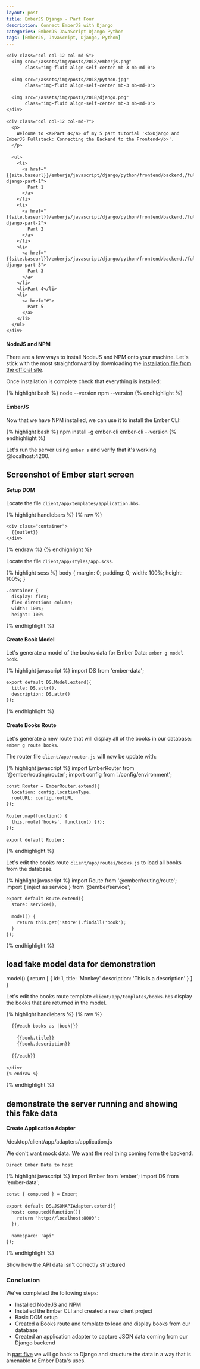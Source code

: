 ```yaml
---
layout: post
title: EmberJS Django - Part Four
description: Connect EmberJS with Django
categories: EmberJS JavaScript Django Python
tags: [EmberJS, JavaScript, Django, Python]
---
```


<!-- PART FOUR  --------------------------------------------------------------------------------------------------------------------------------------------->

<!-- INTRODUCTION ------------------------------------------------------------>
<section>
  <div class="row">

    <div class="col col-12 col-md-5">
      <img src="/assets/img/posts/2018/emberjs.png"
           class="img-fluid align-self-center mb-3 mb-md-0">

      <img src="/assets/img/posts/2018/python.jpg"
           class="img-fluid align-self-center mb-3 mb-md-0">

      <img src="/assets/img/posts/2018/django.png"
           class="img-fluid align-self-center mb-3 mb-md-0">
    </div>

    <div class="col col-12 col-md-7">
      <p>
        Welcome to <a>Part 4</a> of my 5 part tutorial '<b>Django and EmberJS Fullstack: Connecting the Backend to the Frontend</b>'.
      </p>

      <ul>
        <li>
          <a href="{{site.baseurl}}/emberjs/javascript/django/python/frontend/backend,/fullstack,/multipart/ember-django-part-1">
            Part 1
          </a>
        </li>
        <li>
          <a href="{{site.baseurl}}/emberjs/javascript/django/python/frontend/backend,/fullstack/ember-django-part-2">
            Part 2
          </a>
        </li>
        <li>
          <a href="{{site.baseurl}}/emberjs/javascript/django/python/frontend/backend,/fullstack/ember-django-part-3">
            Part 3
          </a>
        </li>
        <li>Part 4</li>
        <li>
          <a href="#">
            Part 5
          </a>
        </li>
      </ul>
    </div>

  </div>
</section>

<!-- Setup NodeJS -------------------->
<section>
  <h4 id="install-node">NodeJS and NPM</h4>

  <p>
    There are a few ways to install NodeJS and NPM onto your machine. Let's stick with the most straightforward by downloading the <a href="http://nodejs.org/en/download/" target="_blank"> installation file from the official site</a>.
  </p>

  <p>
    Once installation is complete check that everything is installed:
  </p>

  {% highlight bash %}
    node --version
    npm --version
  {% endhighlight %}
</section>

<!-- Setup EmberJS ------------------->
<section>
  <h4 id="install-ember">EmberJS</h4>

  <p>
    Now that we have NPM installed, we can use it to install the Ember CLI:
  </p>

  {% highlight bash %}
    npm install -g ember-cli
    ember-cli --version
  {% endhighlight %}

  <p>
    Let's run the server using <code>ember s</code> and verify that it's working @localhost:4200.
  </p>

  ## Screenshot of Ember start screen
</section>

<!-- Setup DOM ----------------------->
<section>
  <h4 id="setup-dom">Setup DOM</h4>

  <p>
    Locate the file <code>client/app/templates/application.hbs</code>.
  </p>

  {% highlight handlebars %}
  {% raw %}

    <div class="container">
      {{outlet}}
    </div>
  {% endraw %}
  {% endhighlight %}

  <p>
    Locate the file <code>client/app/styles/app.scss</code>.
  </p>

  {% highlight scss %}
    body {
      margin: 0;
      padding: 0;
      width: 100%;
      height: 100%;
    }

    .container {
      display: flex;
      flex-direction: column;
      width: 100%;
      height: 100%
  {% endhighlight %}
</section>

<!-- Create Book Model --------------->
<section>
  <h4 id="create-book-model">Create Book Model</h4>

  <p>
    Let's generate a model of the books data for Ember Data: <code>ember g model book</code>.
  </p>

  {% highlight javascript %}
    import DS from 'ember-data';

    export default DS.Model.extend({
      title: DS.attr(),
      description: DS.attr()
    });
  {% endhighlight %}
</section>

<!-- Create Books Route -------------->
<section>
  <h4 id="create-books-route">Create Books Route</h4>

  <p>
    Let's generate a new route that will display all of the books in our database: <code>ember g route books</code>.
  </p>

  <p>
    The router file <code>client/app/router.js</code> will now be update with:
  </p>

  {% highlight javascript %}
    import EmberRouter from '@ember/routing/router';
    import config from './config/environment';

    const Router = EmberRouter.extend({
      location: config.locationType,
      rootURL: config.rootURL
    });

    Router.map(function() {
      this.route('books', function() {});
    });

    export default Router;
  {% endhighlight %}

  <p>
    Let's edit the books route <code>client/app/routes/books.js</code> to load all books from the database.
  </p>

  {% highlight javascript %}
    import Route from '@ember/routing/route';
    import { inject as service } from '@ember/service';

    export default Route.extend({
      store: service(),

      model() {
        return this.get('store').findAll('book');
      }
    });
  {% endhighlight %}

  ## load fake model data for demonstration

  model() {
    return [
      {
        id: 1,
        title: 'Monkey'
        description: 'This is a description'
      }
    ]
  }

  <p>
    Let's edit the books route template <code>client/app/templates/books.hbs</code> display the books that are returned in the model.
  </p>

  {% highlight handlebars %}
    {% raw %}
    <div class="books">

      {{#each books as |book|}}

        {{book.title}}
        {{book.description}}

      {{/each}}

    </div>
    {% endraw %}
  {% endhighlight %}

  ## demonstrate the server running and showing this fake data
</section>

<!-- Create Application Adapter ------>
<section>
  <h4 id="create-app-adapter">Create Application Adapter</h4>
    /desktop/client/app/adapters/application.js


  <p>
    We don't want mock data. We want the real thing coming form the backend.
  </p>

    Direct Ember Data to host

  {% highlight javascript %}
    import Ember from 'ember';
    import DS from 'ember-data';

    const { computed } = Ember;

    export default DS.JSONAPIAdapter.extend({
      host: computed(function(){
        return 'http://localhost:8000';
      }),

      namespace: 'api'
    });
  {% endhighlight %}

  <p>
    Show how the API data isn't correctly structured
  </p>
</section>

<!-- Conclusion ---------------------->
<section>
  <h3 id="conclusion">Conclusion</h3>

  <p>
    We've completed the following steps:
  </p>

  <ul>
    <li>Installed NodeJS and NPM</li>
    <li>Installed the Ember CLI and created a new client project</li>
    <li>Basic DOM setup</li>
    <li>Created a Books route and template to load and display books from our database</li>
    <li>Created an application adapter to capture JSON data coming from our Django backend</li>
  </ul>

  <p>
    In <a href="#">part five</a> we will go back to Django and structure the data in a way that is amenable to Ember Data's uses.
  </p>
</section>

<!-- https://www.emberjs.com/api/ember-data/release/classes/DS.JSONAPIAdapter -->